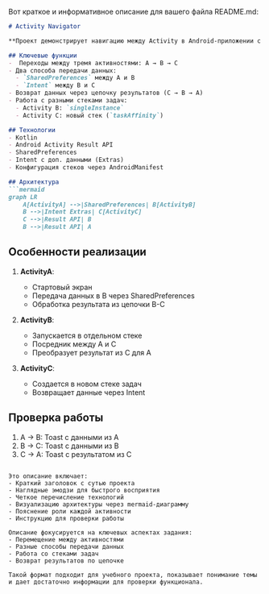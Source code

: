 Вот краткое и информативное описание для вашего файла README.md:

```markdown
# Activity Navigator

**Проект демонстрирует навигацию между Activity в Android-приложении с передачей данных и управлением стеками задач**

## Ключевые функции
-  Переходы между тремя активностями: A → B → C
- Два способа передачи данных:
  - `SharedPreferences` между A и B
  - `Intent` между B и C
- Возврат данных через цепочку результатов (C → B → A)
- Работа с разными стеками задач:
  - Activity B: `singleInstance`
  - Activity C: новый стек (`taskAffinity`)

## Технологии
- Kotlin
- Android Activity Result API
- SharedPreferences
- Intent с доп. данными (Extras)
- Конфигурация стеков через AndroidManifest

## Архитектура
```mermaid
graph LR
    A[ActivityA] -->|SharedPreferences| B[ActivityB]
    B -->|Intent Extras| C[ActivityC]
    C -->|Result API| B
    B -->|Result API| A
```

## Особенности реализации
1. **ActivityA**:
    - Стартовый экран
    - Передача данных в B через SharedPreferences
    - Обработка результата из цепочки B-C

2. **ActivityB**:
    - Запускается в отдельном стеке
    - Посредник между A и C
    - Преобразует результат из C для A

3. **ActivityC**:
    - Создается в новом стеке задач
    - Возвращает данные через Intent

## Проверка работы
1. A → B: Toast с данными из A
2. B → C: Toast с данными из B
3. C → A: Toast с результатом из C
```

Это описание включает:
- Краткий заголовок с сутью проекта
- Наглядные эмодзи для быстрого восприятия
- Четкое перечисление технологий
- Визуализацию архитектуры через mermaid-диаграмму
- Пояснение роли каждой активности
- Инструкцию для проверки работы

Описание фокусируется на ключевых аспектах задания:
- Перемещение между активностями
- Разные способы передачи данных
- Работа со стеками задач
- Возврат результатов по цепочке

Такой формат подходит для учебного проекта, показывает понимание темы и дает достаточно информации для проверки функционала.